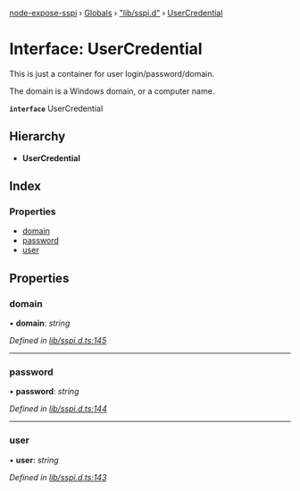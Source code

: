 [node-expose-sspi](../README.md) › [Globals](../globals.md) › ["lib/sspi.d"](../modules/_lib_sspi_d_.md) › [UserCredential](_lib_sspi_d_.usercredential.md)

# Interface: UserCredential

This is just a container for user login/password/domain.

The domain is a Windows domain, or a computer name.

**`interface`** UserCredential

## Hierarchy

* **UserCredential**

## Index

### Properties

* [domain](_lib_sspi_d_.usercredential.md#domain)
* [password](_lib_sspi_d_.usercredential.md#password)
* [user](_lib_sspi_d_.usercredential.md#user)

## Properties

###  domain

• **domain**: *string*

*Defined in [lib/sspi.d.ts:145](https://github.com/jlguenego/node-expose-sspi/blob/e4d7005/lib/sspi.d.ts#L145)*

___

###  password

• **password**: *string*

*Defined in [lib/sspi.d.ts:144](https://github.com/jlguenego/node-expose-sspi/blob/e4d7005/lib/sspi.d.ts#L144)*

___

###  user

• **user**: *string*

*Defined in [lib/sspi.d.ts:143](https://github.com/jlguenego/node-expose-sspi/blob/e4d7005/lib/sspi.d.ts#L143)*
